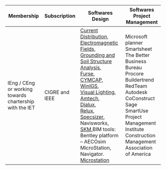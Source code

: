 Membership|Subscription|Softwares Design|Softwares Project Management
|---|----|----|----|
IEng \/ CEng or working towards chartership with the IET |CIGRE and IEEE|[Current Distribution, Electromagnetic Fields, Grounding and Soil Structure Analysis](https://www.sestech.com/Product/Package/CDEGS), </br>[Furse](https://new.abb.com/low-voltage/products/earthing-lightning-protection/furse),</br> [CYMCAP](https://www.cyme.com/software/cymcap/),</br> [WinIGS](http://www.ap-concepts.com/win_igs.htm),</br>[Visual Lighting](https://www.acuitybrands.com/resources/technical-resources/visual-lighting-software),</br> [Amtech](http://www.amtech-power.co.uk/prodesign),</br> [Dialux](https://www.dialux.com/en-GB/download), </br>[Relux](https://reluxnet.relux.com/en/), </br>[Specsizer](https://www.foleyinc.com/power/electric-power-generation/tools-resources/electric-power-specsizer/),</br> Navisworks,</br>[SKM](https://www.skm.com/Product.html),BIM tools: Bentley platform – AECOsim MicroStation, Navigator.<br/>[Microstation](https://www.bentley.com/software/microstation/) |Microsoft planner<br>Smartsheet<br>The Better Business Bureau<br>Procore<br>Buildertrend<br>RedTeam<br>Autodesk<br>CoConstruct<br>Sage<br>SmartUse<br>Project Management Institute<br>Construction Management Association of America




